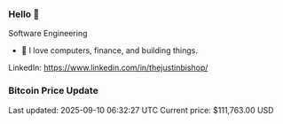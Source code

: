 ### Hello 🤙  

Software Engineering

- 🔭 I love computers, finance, and building things.
  
LinkedIn: https://www.linkedin.com/in/thejustinbishop/  





















































































































































































































































































































































































































































































































































































































































































































































































































































































































































































































































































### Bitcoin Price Update
Last updated: 2025-09-10 06:32:27 UTC
Current price: $111,763.00 USD
